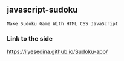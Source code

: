 ## javascript-sudoku

    Make Sudoku Game With HTML CSS JavaScript

### Link to the side

https://ilyesedina.github.io/Sudoku-app/
